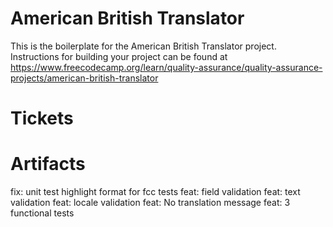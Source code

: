 # American British Translator

This is the boilerplate for the American British Translator project. Instructions for building your project can be found at https://www.freecodecamp.org/learn/quality-assurance/quality-assurance-projects/american-british-translator

# Tickets

# Artifacts
fix: unit test highlight format for fcc tests 
feat: field validation
feat: text validation
feat: locale validation
feat: No translation message
feat: 3 functional tests
